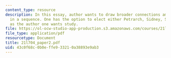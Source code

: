 ```yaml
---
content_type: resource
description: In this essay, author wants to draw broader connections among sonnets
  in a sequence. One has the option to elect either Petrarch, Sidney, Spenser or Shakespeare
  as the author one wants study.
file: https://ol-ocw-studio-app-production.s3.amazonaws.com/courses/21l-704-studies-in-poetry-from-the-sonneteers-to-the-metaphysicals-spring-2006/43c0f68c0b0effe933210a38893e9ab3_21l704_paper2.pdf
file_type: application/pdf
resourcetype: Document
title: 21l704_paper2.pdf
uid: 43c0f68c-0b0e-ffe9-3321-0a38893e9ab3
---
```

